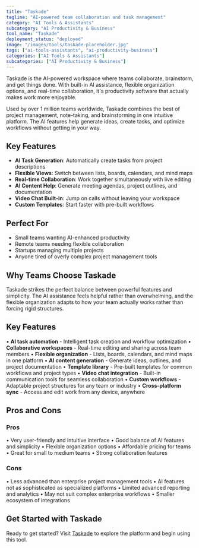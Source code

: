 ```yaml
---
title: "Taskade"
tagline: "AI-powered team collaboration and task management"
category: "AI Tools & Assistants"
subcategory: "AI Productivity & Business"
tool_name: "Taskade"
deployment_status: "deployed"
image: "/images/tools/taskade-placeholder.jpg"
tags: ["ai-tools-assistants", "ai-productivity-business"]
categories: ["AI Tools & Assistants"]
subcategories: ["AI Productivity & Business"]
---
```

Taskade is the AI-powered workspace where teams collaborate, brainstorm, and get things done. With built-in AI assistance, flexible organization options, and real-time collaboration, it's productivity software that actually makes work more enjoyable.

Used by over 1 million teams worldwide, Taskade combines the best of project management, note-taking, and brainstorming in one intuitive platform. The AI features help generate ideas, create tasks, and optimize workflows without getting in your way.

## Key Features
- **AI Task Generation**: Automatically create tasks from project descriptions
- **Flexible Views**: Switch between lists, boards, calendars, and mind maps
- **Real-time Collaboration**: Work together simultaneously with live editing
- **AI Content Help**: Generate meeting agendas, project outlines, and documentation
- **Video Chat Built-in**: Jump on calls without leaving your workspace
- **Custom Templates**: Start faster with pre-built workflows

## Perfect For
- Small teams wanting AI-enhanced productivity
- Remote teams needing flexible collaboration
- Startups managing multiple projects
- Anyone tired of overly complex project management tools

## Why Teams Choose Taskade
Taskade strikes the perfect balance between powerful features and simplicity. The AI assistance feels helpful rather than overwhelming, and the flexible organization adapts to how your team actually works rather than forcing rigid structures.

## Key Features

• **AI task automation** - Intelligent task creation and workflow optimization
• **Collaborative workspaces** - Real-time editing and sharing across team members
• **Flexible organization** - Lists, boards, calendars, and mind maps in one platform
• **AI content generation** - Generate ideas, outlines, and project documentation
• **Template library** - Pre-built templates for common workflows and project types
• **Video chat integration** - Built-in communication tools for seamless collaboration
• **Custom workflows** - Adaptable project structures for any team or industry
• **Cross-platform sync** - Access and edit work from any device, anywhere

## Pros and Cons

### Pros
• Very user-friendly and intuitive interface
• Good balance of AI features and simplicity
• Flexible organization options
• Affordable pricing for teams
• Great for small to medium teams
• Strong collaboration features

### Cons
• Less advanced than enterprise project management tools
• AI features not as sophisticated as specialized platforms
• Limited advanced reporting and analytics
• May not suit complex enterprise workflows
• Smaller ecosystem of integrations

## Get Started with Taskade

Ready to get started? Visit [Taskade](https://www.taskade.com) to explore the platform and begin using this tool.